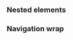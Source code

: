 <!-- example(dropdown-overview) -->

### Nested elements
<!-- example(dropdown-nested) -->

### Navigation wrap
<!-- example(dropdown-navigation-wrap) -->
